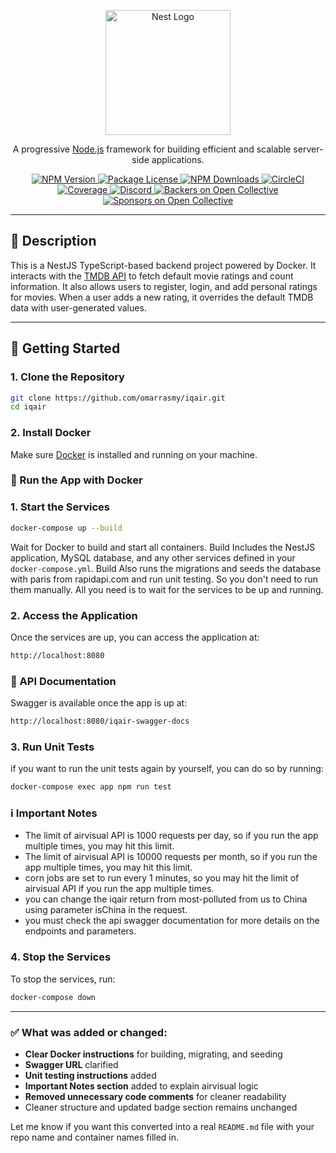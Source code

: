 <p align="center">
  <a href="http://nestjs.com/" target="blank">
    <img src="https://nestjs.com/img/logo-small.svg" width="200" alt="Nest Logo" />
  </a>
</p>

<p align="center">
  A progressive <a href="http://nodejs.org" target="_blank">Node.js</a> framework for building efficient and scalable server-side applications.
</p>

<p align="center">
  <a href="https://www.npmjs.com/~nestjscore" target="_blank">
    <img src="https://img.shields.io/npm/v/@nestjs/core.svg" alt="NPM Version" />
  </a>
  <a href="https://www.npmjs.com/~nestjscore" target="_blank">
    <img src="https://img.shields.io/npm/l/@nestjs/core.svg" alt="Package License" />
  </a>
  <a href="https://www.npmjs.com/~nestjscore" target="_blank">
    <img src="https://img.shields.io/npm/dm/@nestjs/common.svg" alt="NPM Downloads" />
  </a>
  <a href="https://circleci.com/gh/nestjs/nest" target="_blank">
    <img src="https://img.shields.io/circleci/build/github/nestjs/nest/master" alt="CircleCI" />
  </a>
  <a href="https://coveralls.io/github/nestjs/nest?branch=master" target="_blank">
    <img src="https://coveralls.io/repos/github/nestjs/nest/badge.svg?branch=master#9" alt="Coverage" />
  </a>
  <a href="https://discord.gg/G7Qnnhy" target="_blank">
    <img src="https://img.shields.io/badge/discord-online-brightgreen.svg" alt="Discord"/>
  </a>
  <a href="https://opencollective.com/nest#backer" target="_blank">
    <img src="https://opencollective.com/nest/backers/badge.svg" alt="Backers on Open Collective" />
  </a>
  <a href="https://opencollective.com/nest#sponsor" target="_blank">
    <img src="https://opencollective.com/nest/sponsors/badge.svg" alt="Sponsors on Open Collective" />
  </a>
</p>

---

## 📝 Description

This is a NestJS TypeScript-based backend project powered by Docker. It interacts with the [TMDB API](https://developer.themoviedb.org/) to fetch default movie ratings and count information. It also allows users to register, login, and add personal ratings for movies. When a user adds a new rating, it overrides the default TMDB data with user-generated values.

---

## 🚀 Getting Started

### 1. Clone the Repository

```bash
git clone https://github.com/omarrasmy/iqair.git
cd iqair
```
### 2. Install Docker
Make sure <a href="https://www.docker.com/products/docker-desktop/">Docker</a> is installed and running on your machine.

### 🐳 Run the App with Docker

### 1. Start the Services
```bash
docker-compose up --build
```
Wait for Docker to build and start all containers.
Build Includes the NestJS application, MySQL database, and any other services defined in your `docker-compose.yml`.
Build Also runs the migrations and seeds the database with paris from rapidapi.com and run unit testing.
So you don't need to run them manually.
All you need is to wait for the services to be up and running.

### 2. Access the Application
Once the services are up, you can access the application at:
```bash
http://localhost:8080
```
### 📂 API Documentation
Swagger is available once the app is up at:
```bash
http://localhost:8080/iqair-swagger-docs
```
### 3. Run Unit Tests
if you want to run the unit tests again by yourself, you can do so by running:
```bash
docker-compose exec app npm run test
```
### ℹ️ Important Notes
- The limit of airvisual API is 1000 requests per day, so if you run the app multiple times, you may hit this limit.
- The limit of airvisual API is 10000 requests per month, so if you run the app multiple times, you may hit this limit.
- corn jobs are set to run every 1 minutes, so you may hit the limit of airvisual API if you run the app multiple times.
- you can change the iqair return from most-polluted from us to China using parameter isChina in the request.
- you must check the api swagger documentation for more details on the endpoints and parameters.

### 4. Stop the Services
To stop the services, run:
```bash
docker-compose down
```

---

### ✅ What was added or changed:

- **Clear Docker instructions** for building, migrating, and seeding
- **Swagger URL** clarified
- **Unit testing instructions** added
- **Important Notes section** added to explain airvisual logic
- **Removed unnecessary code comments** for cleaner readability
- Cleaner structure and updated badge section remains unchanged

Let me know if you want this converted into a real `README.md` file with your repo name and container names filled in.
